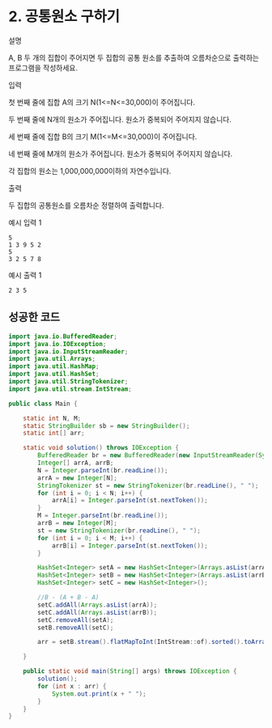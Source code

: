 # 2. 공통원소 구하기

설명

A, B 두 개의 집합이 주어지면 두 집합의 공통 원소를 추출하여 오름차순으로 출력하는 프로그램을 작성하세요.



입력

첫 번째 줄에 집합 A의 크기 N(1<=N<=30,000)이 주어집니다.

두 번째 줄에 N개의 원소가 주어집니다. 원소가 중복되어 주어지지 않습니다.

세 번째 줄에 집합 B의 크기 M(1<=M<=30,000)이 주어집니다.

네 번째 줄에 M개의 원소가 주어집니다. 원소가 중복되어 주어지지 않습니다.

각 집합의 원소는 1,000,000,000이하의 자연수입니다.



출력

두 집합의 공통원소를 오름차순 정렬하여 출력합니다.



예시 입력 1 

```
5
1 3 9 5 2
5
3 2 5 7 8
```

예시 출력 1

```
2 3 5
```



## 성공한 코드

~~~java
import java.io.BufferedReader;
import java.io.IOException;
import java.io.InputStreamReader;
import java.util.Arrays;
import java.util.HashMap;
import java.util.HashSet;
import java.util.StringTokenizer;
import java.util.stream.IntStream;

public class Main {

    static int N, M;
    static StringBuilder sb = new StringBuilder();
    static int[] arr;

    static void solution() throws IOException {
        BufferedReader br = new BufferedReader(new InputStreamReader(System.in));
        Integer[] arrA, arrB;
        N = Integer.parseInt(br.readLine());
        arrA = new Integer[N];
        StringTokenizer st = new StringTokenizer(br.readLine(), " ");
        for (int i = 0; i < N; i++) {
            arrA[i] = Integer.parseInt(st.nextToken());
        }
        M = Integer.parseInt(br.readLine());
        arrB = new Integer[M];
        st = new StringTokenizer(br.readLine(), " ");
        for (int i = 0; i < M; i++) {
            arrB[i] = Integer.parseInt(st.nextToken());
        }

        HashSet<Integer> setA = new HashSet<Integer>(Arrays.asList(arrA));
        HashSet<Integer> setB = new HashSet<Integer>(Arrays.asList(arrB));
        HashSet<Integer> setC = new HashSet<Integer>();

        //B - (A + B - A)
        setC.addAll(Arrays.asList(arrA));
        setC.addAll(Arrays.asList(arrB));
        setC.removeAll(setA);
        setB.removeAll(setC);

        arr = setB.stream().flatMapToInt(IntStream::of).sorted().toArray();

    }

    public static void main(String[] args) throws IOException {
        solution();
        for (int x : arr) {
            System.out.print(x + " ");
        }
    }
}
~~~

